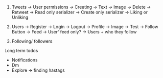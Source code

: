 1. Tweets
   -> User permissions
   -> Creating
      -> Text
      -> Image
   -> Delete
   -> Retweet
      -> Read only serializer
      -> Create only serializer
   -> Liking or Unliking

2. Users
   -> Register
   -> Login
   -> Logout
   -> Profile
   -> Image
   -> Test
   -> Follow Button
   -> Feed
   -> User' feed only?
   -> Users + who they follow

3. Following/ followers

Long term todos

- Notifications
- Dm
- Explore -> finding hastags
